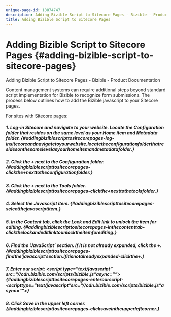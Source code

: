```yaml
---
unique-page-id: 18874747
description: Adding Bizible Script to Sitecore Pages - Bizible - Product Documentation
title: Adding Bizible Script to Sitecore Pages
---
```


# Adding Bizible Script to Sitecore Pages {#adding-bizible-script-to-sitecore-pages}

Adding Bizible Script to Sitecore Pages - Bizible - Product Documentation

Content management systems can require additional steps beyond standard script implementation for Bizible to recognize form submissions. The process below outlines how to add the Bizible javascript to your Sitecore pages.

For sites with Sitecore pages:

##### 1. Log-in Sitecore and navigate to your website. Locate the Configuration folder that resides on the same level as your Home item and Metadata folder. {#addingbiziblescripttositecorepages-log-insitecoreandnavigatetoyourwebsite.locatetheconfigurationfolderthatresidesonthesamelevelasyourhomeitemandmetadatafolder.}

##### 2. Click the + next to the Configuration folder. {#addingbiziblescripttositecorepages-clickthe+nexttotheconfigurationfolder.}

##### 3. Click the + next to the Tools folder. {#addingbiziblescripttositecorepages-clickthe+nexttothetoolsfolder.}

##### 4. Select the Javascript item. {#addingbiziblescripttositecorepages-selectthejavascriptitem.}

##### 5. In the Content tab, click the Lock and Edit link to unlock the item for editing. {#addingbiziblescripttositecorepages-inthecontenttab-clickthelockandeditlinktounlocktheitemforediting.}

##### 6. Find the ‘JavaScript’ section. If it is not already expanded, click the +. {#addingbiziblescripttositecorepages-findthe‘javascript’section.ifitisnotalreadyexpanded-clickthe+.}

##### 7. Enter our script: *<script type=“text/javascript” src=“//cdn.bizible.com/scripts/bizible.js”async=“”></script>* {#addingbiziblescripttositecorepages-enterourscript-<scripttype=“text/javascript”src=“//cdn.bizible.com/scripts/bizible.js”async=“”></script>}

##### 8. Click Save in the upper left corner. {#addingbiziblescripttositecorepages-clicksaveintheupperleftcorner.}

